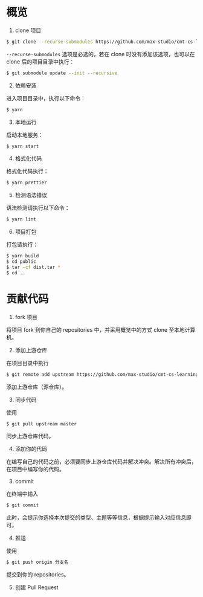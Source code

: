 # 概览

1. clone 项目

```bash
$ git clone --recurse-submodules https://github.com/max-studio/cmt-cs-learning-website.git
```

`--recurse-submodules` 选项是必选的，若在 clone 时没有添加该选项，也可以在 clone 后的项目目录中执行：

```bash
$ git submodule update --init --recursive
```

2. 依赖安装

进入项目目录中，执行以下命令：

```bash
$ yarn
```

3. 本地运行

启动本地服务：

```bash
$ yarn start
```

4. 格式化代码

格式化代码执行：

```bash
$ yarn prettier
```

5. 检测语法错误

语法检测请执行以下命令：

```bash
$ yarn lint
```

6. 项目打包

打包请执行：

```bash
$ yarn build
$ cd public
$ tar -cf dist.tar *
$ cd ..
```

# 贡献代码

1. fork 项目

将项目 fork 到你自己的 repositories 中，并采用概览中的方式 clone 至本地计算机。

2. 添加上游仓库

在项目目录中执行

```bash
$ git remote add upstream https://github.com/max-studio/cmt-cs-learning-website.git
```

添加上游仓库（源仓库）。

3. 同步代码

使用

```bash
$ git pull upstream master
```

同步上游仓库代码。

4. 添加你的代码

在编写自己的代码之前，必须要同步上游仓库代码并解决冲突。解决所有冲突后，在项目中编写你的代码。

3. commit

在终端中输入

```bash
$ git commit
```

此时，会提示你选择本次提交的类型、主题等等信息，根据提示输入对应信息即可。

4. 推送

使用

```bash
$ git push origin 分支名
```

提交到你的 repositories。

5. 创建 Pull Request
